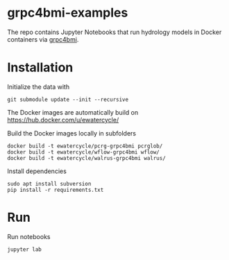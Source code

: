 # grpc4bmi-examples

The repo contains Jupyter Notebooks that run hydrology models in Docker containers via [grpc4bmi](https://github.com/eWaterCycle/grpc4bmi).

# Installation

Initialize the data with
```
git submodule update --init --recursive
```

The Docker images are automatically build on https://hub.docker.com/u/ewatercycle/

Build the Docker images locally in subfolders
```
docker build -t ewatercycle/pcrg-grpc4bmi pcrglob/
docker build -t ewatercycle/wflow-grpc4bmi wflow/
docker build -t ewatercycle/walrus-grpc4bmi walrus/
```

Install dependencies
```
sudo apt install subversion
pip install -r requirements.txt
```

# Run

Run notebooks

```
jupyter lab
```
